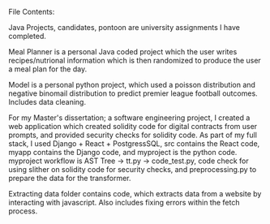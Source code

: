 File Contents:

Java Projects, candidates, pontoon are university assignments I have completed.

Meal Planner is a personal Java coded project which the user writes recipes/nutrional information which is then randomized to produce the user a meal plan for the day.

Model is a personal python project, which used a poisson distribution and negative binomail distribution to predict premier league football outcomes. Includes data cleaning.

For my Master's dissertation; a software engineering project, I created a web application which created solidity code for digital contracts from user prompts, and provided security checks for solidity code.
As part of my full stack, I used Django + React + PostgressSQL, src contains the React code, myapp contains the Django code, and myproject is the python code.
myproject workflow is AST Tree -> tt.py -> code_test.py, code check for using slither on solidity code for security checks, and preprocessing.py to prepare the data for the transformer.

Extracting data folder contains code, which extracts data from a website by interacting with javascript. Also includes fixing errors within the fetch process.
